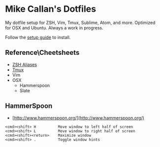 # Mike Callan's Dotfiles

My dotfile setup for ZSH, Vim, Tmux, Sublime, Atom, and more. Optimized for OSX and Ubuntu. Always a work in progress.

Follow the [setup guide](docs/setup.md) to install.

## Reference\Cheetsheets

- [ZSH Aliases](docs/reference/zsh.md)
- [Tmux](docs/reference/tmux.md)
- Vim
- OSX
    + Hammerspoon
    + Slate

## HammerSpoon

- [http://www.hammerspoon.org/](http://www.hammerspoon.org/)

```
<cmd><shift> H          Move window to left half of screen
<cmd><shift> L          Move window to right half of screen
<cmd><shift><return>    Maximize window
<cmd><shift> .          Toggle window hints
```
